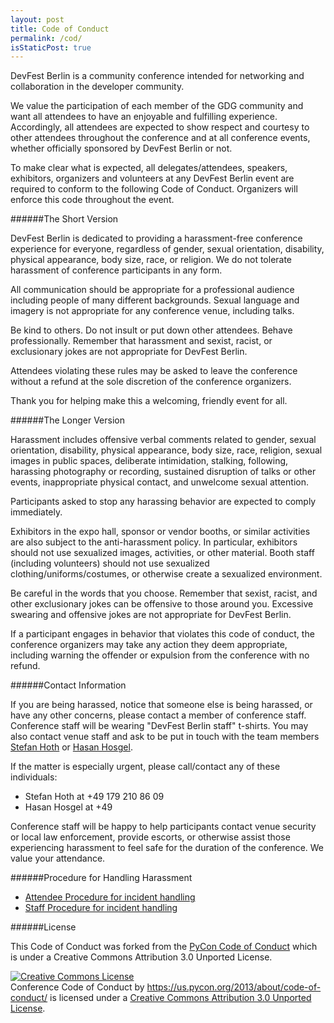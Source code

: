 ```yaml
---
layout: post
title: Code of Conduct
permalink: /cod/
isStaticPost: true
---
```


DevFest Berlin is a community conference intended for networking and collaboration in the developer community.

We value the participation of each member of the GDG community and want all attendees to have an enjoyable and fulfilling experience. Accordingly, all attendees are expected to show respect and courtesy to other attendees throughout the conference and at all conference events, whether officially sponsored by DevFest Berlin or not.

To make clear what is expected, all delegates/attendees, speakers, exhibitors, organizers and volunteers at any DevFest Berlin event are required to conform to the following Code of Conduct. Organizers will enforce this code throughout the event.

######The Short Version

DevFest Berlin is dedicated to providing a harassment-free conference experience for everyone, regardless of gender, sexual orientation, disability, physical appearance, body size, race, or religion. We do not tolerate harassment of conference participants in any form.

All communication should be appropriate for a professional audience including people of many different backgrounds. Sexual language and imagery is not appropriate for any conference venue, including talks.

Be kind to others. Do not insult or put down other attendees. Behave professionally. Remember that harassment and sexist, racist, or exclusionary jokes are not appropriate for DevFest Berlin.

Attendees violating these rules may be asked to leave the conference without a refund at the sole discretion of the conference organizers.

Thank you for helping make this a welcoming, friendly event for all.

######The Longer Version

Harassment includes offensive verbal comments related to gender, sexual orientation, disability, physical appearance, body size, race, religion, sexual images in public spaces, deliberate intimidation, stalking, following, harassing photography or recording, sustained disruption of talks or other events, inappropriate physical contact, and unwelcome sexual attention.

Participants asked to stop any harassing behavior are expected to comply immediately.

Exhibitors in the expo hall, sponsor or vendor booths, or similar activities are also subject to the anti-harassment policy. In particular, exhibitors should not use sexualized images, activities, or other material. Booth staff (including volunteers) should not use sexualized clothing/uniforms/costumes, or otherwise create a sexualized environment.

Be careful in the words that you choose. Remember that sexist, racist, and other exclusionary jokes can be offensive to those around you. Excessive swearing and offensive jokes are not appropriate for DevFest Berlin.

If a participant engages in behavior that violates this code of conduct, the conference organizers may take any action they deem appropriate, including warning the offender or expulsion from the conference with no refund.

######Contact Information

If you are being harassed, notice that someone else is being harassed, or have any other concerns, please contact a member of conference staff. Conference staff will be wearing "DevFest Berlin staff" t-shirts. You may also contact venue staff and ask to be put in touch with the team members [Stefan Hoth](mailto:stefan@devfest-berlin.de) or [Hasan Hosgel](mailto:hasan@devfest-berlin.de).

If the matter is especially urgent, please call/contact any of these individuals:

- Stefan Hoth  at +49 179 210 86 09
- Hasan Hosgel at +49 

Conference staff will be happy to help participants contact venue security or local law enforcement, provide escorts, or otherwise assist those experiencing harassment to feel safe for the duration of the conference. We value your attendance.

######Procedure for Handling Harassment
- [Attendee Procedure for incident handling](attendees)
- [Staff Procedure for incident handling](staff)

######License

This Code of Conduct was forked from the [PyCon Code of Conduct](https://github.com/python/pycon-code-of-conduct) which is under a Creative Commons Attribution 3.0 Unported License.

<a rel="license" href="http://creativecommons.org/licenses/by/3.0/"><img alt="Creative Commons License" style="border-width:0" src="http://i.creativecommons.org/l/by/3.0/88x31.png" /></a><br /><span xmlns:dct="http://purl.org/dc/terms/" href="http://purl.org/dc/dcmitype/Text" property="dct:title" rel="dct:type">Conference Code of Conduct</span> by <a xmlns:cc="http://creativecommons.org/ns#" href="https://us.pycon.org/2013/about/code-of-conduct/" property="cc:attributionName" rel="cc:attributionURL">https://us.pycon.org/2013/about/code-of-conduct/</a> is licensed under a <a rel="license" href="http://creativecommons.org/licenses/by/3.0/">Creative Commons Attribution 3.0 Unported License</a>.

<img class="img-responsive feature-image" src="{{ site.baseurl }}/img/posts/cod.jpg" style="display:none">